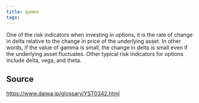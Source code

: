 ```yaml
---
title: gamma
tags: 
---
```


One of the risk indicators when investing in options, it is the rate of change in delta relative to the change in price of the underlying asset. In other words, if the value of gamma is small, the change in delta is small even if the underlying asset fluctuates. Other typical risk indicators for options include delta, vega, and theta.

## Source
https://www.daiwa.jp/glossary/YST0342.html